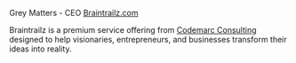 Grey Matters - CEO [Braintrailz.com](https://braintrailz.com)

Braintrailz is a premium service offering from [Codemarc Consulting](https://consulting.codemarc.net) designed to 
help visionaries, entrepreneurs, and businesses transform their ideas into reality.


